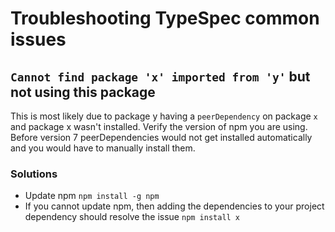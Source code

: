 # Troubleshooting TypeSpec common issues

## `Cannot find package 'x' imported from 'y'` but not using this package

This is most likely due to package y having a `peerDependency` on package `x` and package x wasn't installed.
Verify the version of npm you are using. Before version 7 peerDependencies would not get installed automatically and you would have to manually install them.

### Solutions

- Update npm `npm install -g npm`
- If you cannot update npm, then adding the dependencies to your project dependency should resolve the issue `npm install x`
